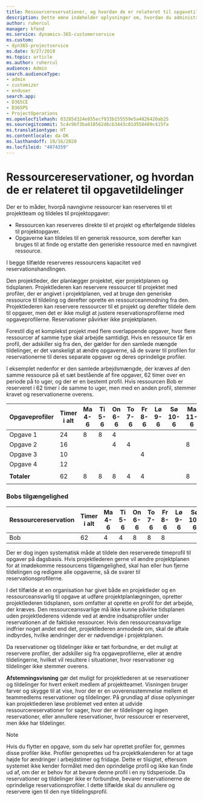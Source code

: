 ```yaml
---
title: Ressourcereservationer, og hvordan de er relateret til opgavetildelinger
description: Dette emne indeholder oplysninger om, hvordan du administrerer navngivne ressourcer, ressourcereservationer og opgavetildelinger, og hvordan de er relateret til hinanden.
author: ruhercul
manager: kfend
ms.service: dynamics-365-customerservice
ms.custom:
- dyn365-projectservice
ms.date: 9/27/2019
ms.topic: article
ms.author: ruhercul
audience: Admin
search.audienceType:
- admin
- customizer
- enduser
search.app:
- D365CE
- D365PS
- ProjectOperations
ms.openlocfilehash: 03285d324e855ecf933b155559e5a4826420ab25
ms.sourcegitcommit: 5c4c9bf3ba018562d6cb3443c01d550489c415fa
ms.translationtype: HT
ms.contentlocale: da-DK
ms.lasthandoff: 10/16/2020
ms.locfileid: "4074359"
---
```

# <a name="resource-bookings-and-how-they-relate-to-task-assignments"></a>Ressourcereservationer, og hvordan de er relateret til opgavetildelinger


Der er to måder, hvorpå navngivne ressourcer kan reserveres til et projektteam og tildeles til projektopgaver:

- Ressourcen kan reserveres direkte til et projekt og efterfølgende tildeles til projektopgaver.
- Opgaverne kan tildeles til en generisk ressource, som derefter kan bruges til at finde og erstatte den generiske ressource med en navngivet ressource. 

I begge tilfælde reserveres ressourcens kapacitet ved reservationshandlingen.

Den projektleder, der planlægger projektet, ejer projektplanen og tidsplanen. Projektlederen kan reservere ressourcer til projektet med profiler, der er angivet i projektplanen, ved at bruge den generiske ressource til tildeling og derefter oprette en ressourceanmodning fra den. Projektlederen kan reservere ressourcer til et projekt og derefter tildele dem til opgaver, men det er ikke muligt at justere reservationsprofilerne med opgaveprofilerne. Reservationer påvirker ikke projektplanen.

Forestil dig et komplekst projekt med flere overlappende opgaver, hvor flere ressourcer af samme type skal arbejde samtidigt. Hvis en ressource får en profil, der adskiller sig fra den, der gælder for den samlede mængde tildelinger, er det vanskeligt at ændre opgaverne, så de svarer til profilen for reservationerne til deres separate opgaver og deres oprindelige profiler.

I eksemplet nedenfor er den samlede arbejdsmængde, der kræves af den samme ressource på et sæt bestående af fire opgaver, 62 timer over en periode på to uger, og der er en bestemt profil. Hvis ressourcen Bob er reserveret i 62 timer i de samme to uger, men med en anden profil, stemmer kravet og reservationerne overens.

| **Opgaveprofiler**    | **Timer i alt** | Ma 4-6 | Ti 5-6 | On 6-6 | To 7-6 | Fr 8-6 | Lø 9-6 | Sø 10-6 | Ma 11-6 | Ti 12-6 | On 13-6 | To 14-6 | Fr 15-6 |
|----------------------|-----------------|--------|--------|--------|--------|--------|--------|---------|---------|---------|---------|---------|---------|
| Opgave 1               | 24              | 8      | 8      | 4      |        |        |        |         |         |         | 4       |         |         |
| Opgave 2               | 16              |        |        | 4      | 4      |        |        |         | 8       |         |         |         |         |
| Opgave 3               | 10              |        |        |        |        | 4      |        |         |         | 4       |         | 2       |         |
| Opgave 4               | 12              |        |        |        |        |        |        |         |         |         | 4       |         | 8       |
|                      |                 |        |        |        |        |        |        |         |         |         |         |         |         |
| **Totaler**           | 62              | 8      | 8      | 8      | 4      | 4      |        |         | 8       | 4       | 8       | 2       | 8       |
|                      |                 |        |        |        |        |        |        |         |         |         |         |

### <a name="bobs-availability"></a>Bobs tilgængelighed
| **Ressourcereservation** | **Timer i alt** | Ma 4-6 | Ti 5-6 | On 6-6 | To 7-6 | Fr 8-6 | Lø 9-6 | Sø 10-6 | Ma 11-6 | Ti 12-6 | On 13-6 | To 14-6 | Fr 15-6 |
|------------------------|-----------------|--------|--------|--------|--------|--------|--------|---------|---------|---------|---------|---------|---------|
| Bob                    | 62              | 4      | 4      | 8      | 8      | 8      |        |         | 4       | 4       | 8       | 8       | 6       |

Der er dog ingen systematisk måde at tildele den reserverede timeprofil til opgaver på dagsbasis. Hvis projektlederen gerne vil ændre projektplanen for at imødekomme ressourcens tilgængelighed, skal han eller hun fjerne tildelingen og redigere alle opgaverne, så de svarer til reservationsprofilerne.

I det tilfælde at en organisation har givet både en projektleder og en ressourceansvarlig til opgave at udføre projektplanlægningen, opretter projektlederen tidsplanen, som omfatter at oprette en profil for det arbejde, der kræves. Den ressourceansvarlige må ikke kunne påvirke tidsplanen uden projektlederens vidende ved at ændre indsatsprofiler under reservationen af de faktiske ressourcer. Hvis den ressourceansvarlige indfrier noget andet end det, projektlederen anmodede om, skal de aftale indbyrdes, hvilke ændringer der er nødvendige i projektplanen.

Da reservationer og tildelinger ikke er tæt forbundne, er det muligt at reservere profiler, der adskiller sig fra opgaveprofilerne, eller at ændre tildelingerne, hvilket vil resultere i situationer, hvor reservationer og tildelinger ikke stemmer overens.

**Afstemningsvisning** gør det muligt for projektlederen at se reservationer og tildelinger for hvert enkelt medlem af projektteamet. Visningen bruger farver og skygge til at vise, hvor der er en uoverensstemmelse mellem et teammedlems reservationer og tildelinger. På grundlag af disse oplysninger kan projektlederen løse problemet ved enten at udvide ressourcereservationer for sager, hvor der er tildelinger og ingen reservationer, eller annullere reservationer, hvor ressourcer er reserveret, men ikke har tildelinger.

> [!NOTE]
> Hvis du flytter en opgave, som du selv har oprettet profiler for, gemmes disse profiler ikke. Profiler genoprettes ud fra projektkalenderen for at tage højde for ændringer i arbejdstimer og fridage. Dette er tilsigtet, eftersom systemet ikke kender formålet med den oprindelige profil og ikke kan finde ud af, om der er behov for at bevare denne profil i en ny tidsperiode. Da reservationer og tildelinger ikke er forbundne, bevarer reservationerne de oprindelige reservationsprofiler. I dette tilfælde skal du annullere og reservere igen til den nye tildelingsprofil.

